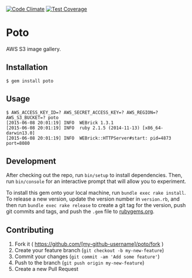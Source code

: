 [![Code Climate](https://codeclimate.com/github/jamesmoriarty/poto/badges/gpa.svg)](https://codeclimate.com/github/jamesmoriarty/poto) [![Test Coverage](https://codeclimate.com/github/jamesmoriarty/poto/badges/coverage.svg)](https://codeclimate.com/github/jamesmoriarty/poto/coverage)

# Poto

AWS S3 image gallery.

## Installation

    $ gem install poto

## Usage

    $ AWS_ACCESS_KEY_ID=? AWS_SECRET_ACCESS_KEY=? AWS_REGION=? AWS_S3_BUCKET=? poto
    [2015-06-08 20:01:19] INFO  WEBrick 1.3.1
    [2015-06-08 20:01:19] INFO  ruby 2.1.5 (2014-11-13) [x86_64-darwin13.0]
    [2015-06-08 20:01:19] INFO  WEBrick::HTTPServer#start: pid=4873 port=8080

## Development

After checking out the repo, run `bin/setup` to install dependencies. Then, run `bin/console` for an interactive prompt that will allow you to experiment.

To install this gem onto your local machine, run `bundle exec rake install`. To release a new version, update the version number in `version.rb`, and then run `bundle exec rake release` to create a git tag for the version, push git commits and tags, and push the `.gem` file to [rubygems.org](https://rubygems.org).

## Contributing

1. Fork it ( https://github.com/[my-github-username]/poto/fork )
2. Create your feature branch (`git checkout -b my-new-feature`)
3. Commit your changes (`git commit -am 'Add some feature'`)
4. Push to the branch (`git push origin my-new-feature`)
5. Create a new Pull Request

